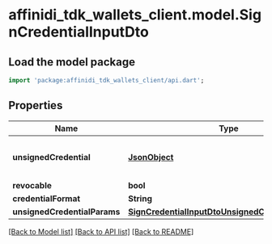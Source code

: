 # affinidi_tdk_wallets_client.model.SignCredentialInputDto

## Load the model package

```dart
import 'package:affinidi_tdk_wallets_client/api.dart';
```

## Properties

| Name                         | Type                                                                                                    | Description                                                                   | Notes      |
| ---------------------------- | ------------------------------------------------------------------------------------------------------- | ----------------------------------------------------------------------------- | ---------- |
| **unsignedCredential**       | [**JsonObject**](.md)                                                                                   | Unsigned Credential. If provided \"unsignedCredentialParams\" is not accepted | [optional] |
| **revocable**                | **bool**                                                                                                |                                                                               | [optional] |
| **credentialFormat**         | **String**                                                                                              |                                                                               | [optional] |
| **unsignedCredentialParams** | [**SignCredentialInputDtoUnsignedCredentialParams**](SignCredentialInputDtoUnsignedCredentialParams.md) |                                                                               | [optional] |

[[Back to Model list]](../README.md#documentation-for-models) [[Back to API list]](../README.md#documentation-for-api-endpoints) [[Back to README]](../README.md)

